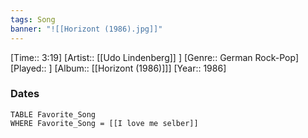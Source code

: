 ```yaml
---
tags: Song  
banner: "![[Horizont (1986).jpg]]"
---
```

[Time:: 3:19]
[Artist:: [[Udo Lindenberg]] ]
[Genre:: German Rock-Pop]
[Played:: ]
[Album:: [[Horizont (1986)]]]
[Year:: 1986]
### Dates
````dataview
TABLE Favorite_Song
WHERE Favorite_Song = [[I love me selber]]
````